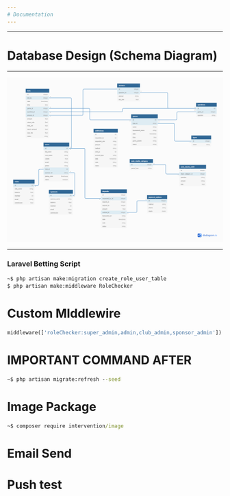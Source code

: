 ```yaml
---
# Documentation
---
```


---

# Database Design (Schema Diagram)

---

![](MARKDOWN/db.png)

---

### Laravel Betting Script

```cmd
~$ php artisan make:migration create_role_user_table
$ php artisan make:middleware RoleChecker

```

# Custom MIddlewire

```php
middleware(['roleChecker:super_admin,admin,club_admin,sponsor_admin'])
```

# **IMPORTANT COMMAND AFTER**

```cmd
~$ php artisan migrate:refresh --seed
```

# Image Package

```cmd
~$ composer require intervention/image
```

# Email Send

# Push test

